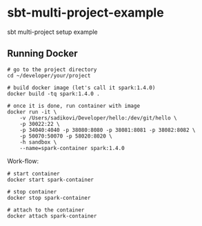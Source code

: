 # sbt-multi-project-example
sbt multi-project setup example


## Running Docker

```shell
# go to the project directory
cd ~/developer/your/project

# build docker image (let's call it spark:1.4.0)
docker build -tq spark:1.4.0 .

# once it is done, run container with image
docker run -it \
    -v /Users/sadikovi/Developer/hello:/dev/git/hello \
    -p 30022:22 \
    -p 34040:4040 -p 38080:8080 -p 38081:8081 -p 38082:8082 \
    -p 50070:50070 -p 58020:8020 \
    -h sandbox \
    --name=spark-container spark:1.4.0
```

Work-flow:
```shell
# start container
docker start spark-container

# stop container
docker stop spark-container

# attach to the container
docker attach spark-container
```

